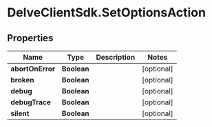 # DelveClientSdk.SetOptionsAction

## Properties

Name | Type | Description | Notes
------------ | ------------- | ------------- | -------------
**abortOnError** | **Boolean** |  | [optional] 
**broken** | **Boolean** |  | [optional] 
**debug** | **Boolean** |  | [optional] 
**debugTrace** | **Boolean** |  | [optional] 
**silent** | **Boolean** |  | [optional] 


